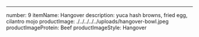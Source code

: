 ---
number: 9
itemName: Hangover
description: yuca hash browns, fried egg, cilantro mojo
productImage: ./../../../../uploads/hangover-bowl.jpeg
productImageProtein: Beef
productImageStyle: Hangover